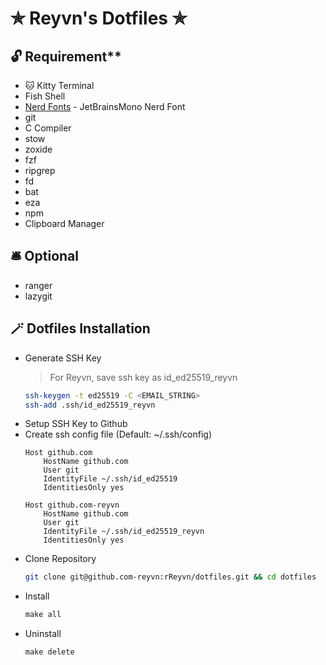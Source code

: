 # ✯ Reyvn's Dotfiles ✯

## 🔓 Requirement**
- 🐱 Kitty Terminal
- Fish Shell
- [Nerd Fonts](https://www.nerdfonts.com/font-downloads) - JetBrainsMono Nerd Font
- git
- C Compiler
- stow
- zoxide
- fzf
- ripgrep 
- fd
- bat
- eza
- npm
- Clipboard Manager 

## 🛎️ Optional
- ranger
- lazygit

## 🪄 Dotfiles Installation
- Generate SSH Key 
    > For Reyvn, save ssh key as id_ed25519_reyvn
    ```sh
    ssh-keygen -t ed25519 -C <EMAIL_STRING>
    ssh-add .ssh/id_ed25519_reyvn
    ```
- Setup SSH Key to Github
- Create ssh config file (Default: ~/.ssh/config)
    ```
    Host github.com
        HostName github.com
        User git
        IdentityFile ~/.ssh/id_ed25519
        IdentitiesOnly yes
      
    Host github.com-reyvn
        HostName github.com
        User git
        IdentityFile ~/.ssh/id_ed25519_reyvn
        IdentitiesOnly yes
    ```
- Clone Repository
    ```sh
    git clone git@github.com-reyvn:rReyvn/dotfiles.git && cd dotfiles
    ```
- Install
    ```makefile
    make all
    ```
- Uninstall
    ```makefile
    make delete
    ```
